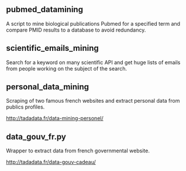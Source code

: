 ## pubmed_datamining

A script to mine biological publications Pubmed for a specified term and compare PMID results to a database to avoid redundancy.

## scientific_emails_mining

Search for a keyword on many scientific API and get huge lists of emails from people working on the subject of the search.

## personal_data_mining

Scraping of two famous french websites and extract personal data from publics profiles.

http://tadadata.fr/data-mining-personel/

## data_gouv_fr.py

Wrapper to extract data from french governmental website.

http://tadadata.fr/data-gouv-cadeau/
